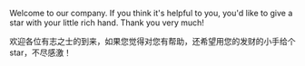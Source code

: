 Welcome to our company. If you think it's helpful to you, you'd like to give a star with your little rich hand. Thank you very much!

欢迎各位有志之士的到来，如果您觉得对您有帮助，还希望用您的发财的小手给个 star，不尽感激！







